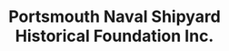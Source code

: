 ---
layout: repo
title: "Portsmouth Naval Shipyard Historical Foundation Inc."
id: 2880
permalink: repos/2880/
---